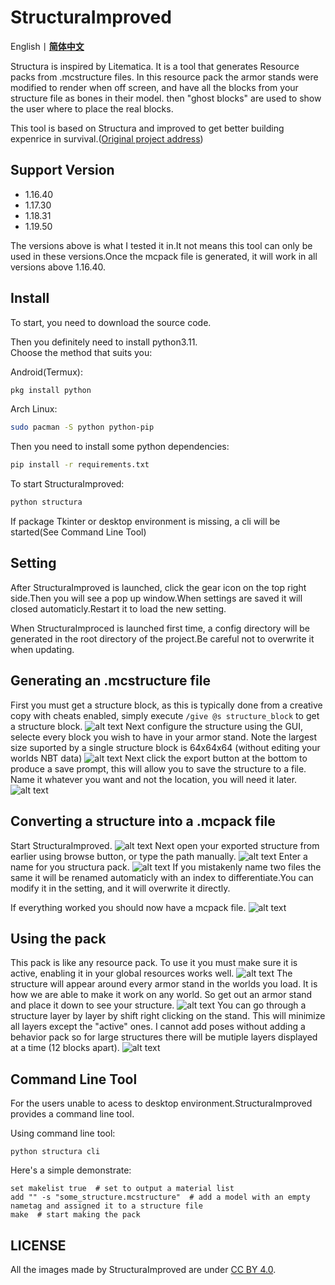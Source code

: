 # StructuraImproved

English丨[**简体中文**](README-zh-cn.md)

Structura is inspired by Litematica. It is a tool that generates Resource packs from .mcstructure files. In this resource pack the armor stands were modified to render when off screen, and have all the blocks from your structure file as bones in their model. then "ghost blocks" are used to show the user where to place the real blocks.

This tool is based on Structura and improved to get better building expenrice in survival.([Original project address](https://github.com/RavinMaddHatter/Structura))

## Support Version
- 1.16.40
- 1.17.30
- 1.18.31
- 1.19.50

The versions above is what I tested it in.It not means this tool can only be used in these versions.Once the mcpack file is generated, it will work in all versions above 1.16.40.

## Install

To start, you need to download the source code.

Then you definitely need to install python3.11.</br>
Choose the method that suits you:

Android(Termux):
```bash
pkg install python
```

Arch Linux:
```bash
sudo pacman -S python python-pip
```

Then you need to install some python dependencies:
```bash
pip install -r requirements.txt
```

To start StructuraImproved:
```bash
python structura
```
If package Tkinter or desktop environment is missing, a cli will be started(See Command Line Tool)

## Setting

After StructuraImproved is launched, click the gear icon on the top right side.Then you will see a pop up window.When settings are saved it will closed automaticly.Restart it to load the new setting.

When StructuraImproced is launched first time, a config directory will be generated in the root directory of the project.Be careful not to overwrite it when updating.

## Generating an .mcstructure file

First you must get a structure block, as this is typically done from a creative copy with cheats enabled, simply execute `/give @s structure_block` to get a structure block.
![alt text](docs/give_structure.png?raw=true)
Next configure the structure using the GUI, selecte every block you wish to have in your armor stand. Note the largest size suported by a single structure block is 64x64x64 (without editing your worlds NBT data)
![alt text](docs/select_structure.PNG?raw=true)
Next click the export button at the bottom to produce a save prompt, this will allow you to save the structure to a file. Name it whatever you want and not the location, you will need it later.
![alt text](docs/export_structure.PNG?raw=true)

## Converting a structure into a .mcpack file
Start StructuraImproved.
![alt text](docs/launch_structura.PNG?raw=true)
Next open your exported structure from earlier using browse button, or type the path manually.
![alt text](docs/browse_file.PNG?raw=true)
Enter a name for you structura pack.
![alt text](docs/name.PNG?raw=true)
If you mistakenly name two files the same it will be renamed automaticly with an index to differentiate.You can modify it in the setting, and it will overwrite it directly.

If everything worked you should now have a mcpack file.
![alt text](docs/pack_made.PNG?raw=true)

## Using the pack
This pack is like any resource pack. To use it you must make sure it is active, enabling it in your global resources works well.
![alt text](docs/make_pack_active.PNG?raw=true)
The structure will appear around every armor stand in the worlds you load. It is how we are able to make it work on any world. So get out an armor stand and place it down to see your structure.
![alt text](docs/example_full.png?raw=true)
You can go through a structure layer by layer by shift right clicking on the stand. This will minimize all layers except the "active" ones. I cannot add poses without adding a behavior pack so for large structures there will be mutiple layers displayed at a time (12 blocks apart).
![alt text](docs/example_layer.png?raw=true)

## Command Line Tool
For the users unable to acess to desktop environment.StructuraImproved provides a command line tool.

Using command line tool:
```shell
python structura cli
```

Here's a simple demonstrate:
```
set makelist true  # set to output a material list
add "" -s "some_structure.mcstructure"  # add a model with an empty nametag and assigned it to a structure file
make  # start making the pack
```

## LICENSE
All the images made by StructuraImproved are under [CC BY 4.0](https://creativecommons.org/licenses/by/4.0/).
